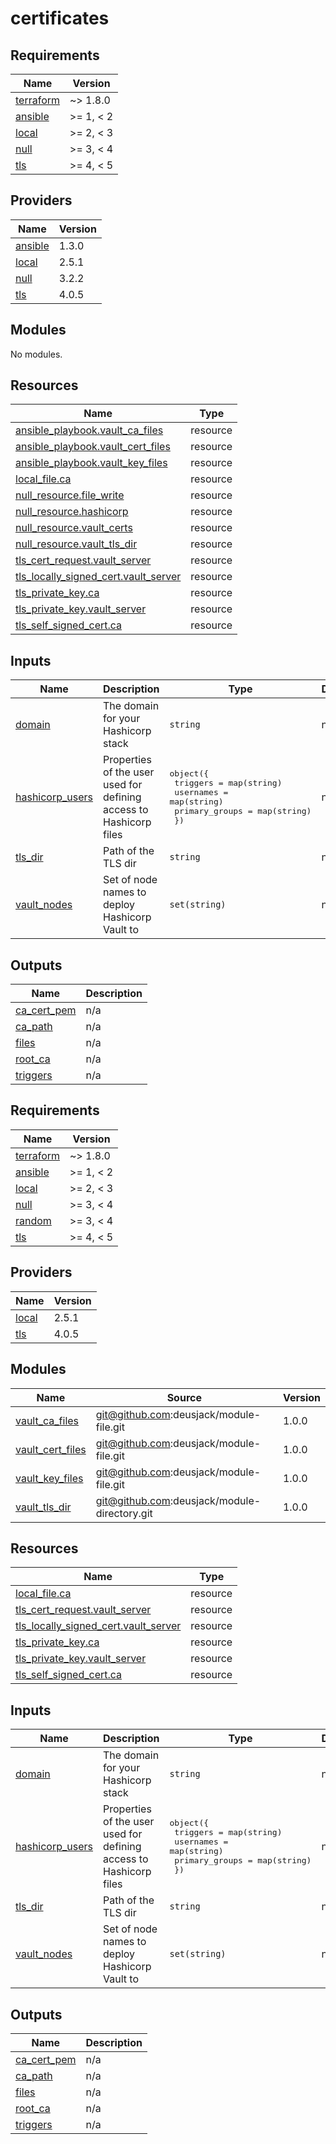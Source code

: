 # certificates

<!-- BEGIN_TF_DOCS -->
## Requirements

| Name | Version |
|------|---------|
| <a name="requirement_terraform"></a> [terraform](#requirement\_terraform) | ~> 1.8.0 |
| <a name="requirement_ansible"></a> [ansible](#requirement\_ansible) | >= 1, < 2 |
| <a name="requirement_local"></a> [local](#requirement\_local) | >= 2, < 3 |
| <a name="requirement_null"></a> [null](#requirement\_null) | >= 3, < 4 |
| <a name="requirement_tls"></a> [tls](#requirement\_tls) | >= 4, < 5 |

## Providers

| Name | Version |
|------|---------|
| <a name="provider_ansible"></a> [ansible](#provider\_ansible) | 1.3.0 |
| <a name="provider_local"></a> [local](#provider\_local) | 2.5.1 |
| <a name="provider_null"></a> [null](#provider\_null) | 3.2.2 |
| <a name="provider_tls"></a> [tls](#provider\_tls) | 4.0.5 |

## Modules

No modules.

## Resources

| Name | Type |
|------|------|
| [ansible_playbook.vault_ca_files](https://registry.terraform.io/providers/ansible/ansible/latest/docs/resources/playbook) | resource |
| [ansible_playbook.vault_cert_files](https://registry.terraform.io/providers/ansible/ansible/latest/docs/resources/playbook) | resource |
| [ansible_playbook.vault_key_files](https://registry.terraform.io/providers/ansible/ansible/latest/docs/resources/playbook) | resource |
| [local_file.ca](https://registry.terraform.io/providers/hashicorp/local/latest/docs/resources/file) | resource |
| [null_resource.file_write](https://registry.terraform.io/providers/hashicorp/null/latest/docs/resources/resource) | resource |
| [null_resource.hashicorp](https://registry.terraform.io/providers/hashicorp/null/latest/docs/resources/resource) | resource |
| [null_resource.vault_certs](https://registry.terraform.io/providers/hashicorp/null/latest/docs/resources/resource) | resource |
| [null_resource.vault_tls_dir](https://registry.terraform.io/providers/hashicorp/null/latest/docs/resources/resource) | resource |
| [tls_cert_request.vault_server](https://registry.terraform.io/providers/hashicorp/tls/latest/docs/resources/cert_request) | resource |
| [tls_locally_signed_cert.vault_server](https://registry.terraform.io/providers/hashicorp/tls/latest/docs/resources/locally_signed_cert) | resource |
| [tls_private_key.ca](https://registry.terraform.io/providers/hashicorp/tls/latest/docs/resources/private_key) | resource |
| [tls_private_key.vault_server](https://registry.terraform.io/providers/hashicorp/tls/latest/docs/resources/private_key) | resource |
| [tls_self_signed_cert.ca](https://registry.terraform.io/providers/hashicorp/tls/latest/docs/resources/self_signed_cert) | resource |

## Inputs

| Name | Description | Type | Default | Required |
|------|-------------|------|---------|:--------:|
| <a name="input_domain"></a> [domain](#input\_domain) | The domain for your Hashicorp stack | `string` | n/a | yes |
| <a name="input_hashicorp_users"></a> [hashicorp\_users](#input\_hashicorp\_users) | Properties of the user used for defining access to Hashicorp files | <pre>object({<br>    triggers       = map(string)<br>    usernames      = map(string)<br>    primary_groups = map(string)<br>  })</pre> | n/a | yes |
| <a name="input_tls_dir"></a> [tls\_dir](#input\_tls\_dir) | Path of the TLS dir | `string` | n/a | yes |
| <a name="input_vault_nodes"></a> [vault\_nodes](#input\_vault\_nodes) | Set of node names to deploy Hashicorp Vault to | `set(string)` | n/a | yes |

## Outputs

| Name | Description |
|------|-------------|
| <a name="output_ca_cert_pem"></a> [ca\_cert\_pem](#output\_ca\_cert\_pem) | n/a |
| <a name="output_ca_path"></a> [ca\_path](#output\_ca\_path) | n/a |
| <a name="output_files"></a> [files](#output\_files) | n/a |
| <a name="output_root_ca"></a> [root\_ca](#output\_root\_ca) | n/a |
| <a name="output_triggers"></a> [triggers](#output\_triggers) | n/a |
<!-- END_TF_DOCS -->
<!-- BEGINNING OF PRE-COMMIT-TERRAFORM DOCS HOOK -->
## Requirements

| Name | Version |
|------|---------|
| <a name="requirement_terraform"></a> [terraform](#requirement\_terraform) | ~> 1.8.0 |
| <a name="requirement_ansible"></a> [ansible](#requirement\_ansible) | >= 1, < 2 |
| <a name="requirement_local"></a> [local](#requirement\_local) | >= 2, < 3 |
| <a name="requirement_null"></a> [null](#requirement\_null) | >= 3, < 4 |
| <a name="requirement_random"></a> [random](#requirement\_random) | >= 3, < 4 |
| <a name="requirement_tls"></a> [tls](#requirement\_tls) | >= 4, < 5 |

## Providers

| Name | Version |
|------|---------|
| <a name="provider_local"></a> [local](#provider\_local) | 2.5.1 |
| <a name="provider_tls"></a> [tls](#provider\_tls) | 4.0.5 |

## Modules

| Name | Source | Version |
|------|--------|---------|
| <a name="module_vault_ca_files"></a> [vault\_ca\_files](#module\_vault\_ca\_files) | git@github.com:deusjack/module-file.git | 1.0.0 |
| <a name="module_vault_cert_files"></a> [vault\_cert\_files](#module\_vault\_cert\_files) | git@github.com:deusjack/module-file.git | 1.0.0 |
| <a name="module_vault_key_files"></a> [vault\_key\_files](#module\_vault\_key\_files) | git@github.com:deusjack/module-file.git | 1.0.0 |
| <a name="module_vault_tls_dir"></a> [vault\_tls\_dir](#module\_vault\_tls\_dir) | git@github.com:deusjack/module-directory.git | 1.0.0 |

## Resources

| Name | Type |
|------|------|
| [local_file.ca](https://registry.terraform.io/providers/hashicorp/local/latest/docs/resources/file) | resource |
| [tls_cert_request.vault_server](https://registry.terraform.io/providers/hashicorp/tls/latest/docs/resources/cert_request) | resource |
| [tls_locally_signed_cert.vault_server](https://registry.terraform.io/providers/hashicorp/tls/latest/docs/resources/locally_signed_cert) | resource |
| [tls_private_key.ca](https://registry.terraform.io/providers/hashicorp/tls/latest/docs/resources/private_key) | resource |
| [tls_private_key.vault_server](https://registry.terraform.io/providers/hashicorp/tls/latest/docs/resources/private_key) | resource |
| [tls_self_signed_cert.ca](https://registry.terraform.io/providers/hashicorp/tls/latest/docs/resources/self_signed_cert) | resource |

## Inputs

| Name | Description | Type | Default | Required |
|------|-------------|------|---------|:--------:|
| <a name="input_domain"></a> [domain](#input\_domain) | The domain for your Hashicorp stack | `string` | n/a | yes |
| <a name="input_hashicorp_users"></a> [hashicorp\_users](#input\_hashicorp\_users) | Properties of the user used for defining access to Hashicorp files | <pre>object({<br>    triggers       = map(string)<br>    usernames      = map(string)<br>    primary_groups = map(string)<br>  })</pre> | n/a | yes |
| <a name="input_tls_dir"></a> [tls\_dir](#input\_tls\_dir) | Path of the TLS dir | `string` | n/a | yes |
| <a name="input_vault_nodes"></a> [vault\_nodes](#input\_vault\_nodes) | Set of node names to deploy Hashicorp Vault to | `set(string)` | n/a | yes |

## Outputs

| Name | Description |
|------|-------------|
| <a name="output_ca_cert_pem"></a> [ca\_cert\_pem](#output\_ca\_cert\_pem) | n/a |
| <a name="output_ca_path"></a> [ca\_path](#output\_ca\_path) | n/a |
| <a name="output_files"></a> [files](#output\_files) | n/a |
| <a name="output_root_ca"></a> [root\_ca](#output\_root\_ca) | n/a |
| <a name="output_triggers"></a> [triggers](#output\_triggers) | n/a |
<!-- END OF PRE-COMMIT-TERRAFORM DOCS HOOK -->
